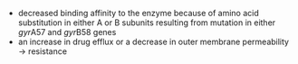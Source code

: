 - decreased binding affinity to the enzyme because of amino acid substitution in either A or B subunits resulting from mutation in either *gyr*A57 and *gyr*B58 genes
- an increase in drug efflux or a decrease in outer membrane permeability $\rightarrow$ resistance